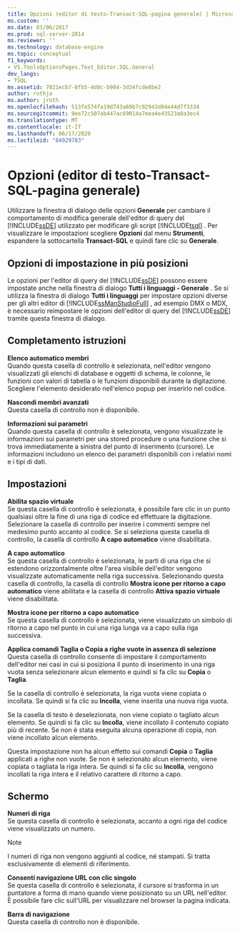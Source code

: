 ```yaml
---
title: Opzioni (editor di testo-Transact-SQL-pagina generale) | Microsoft Docs
ms.custom: ''
ms.date: 03/06/2017
ms.prod: sql-server-2014
ms.reviewer: ''
ms.technology: database-engine
ms.topic: conceptual
f1_keywords:
- VS.ToolsOptionsPages.Text_Editor.SQL.General
dev_langs:
- TSQL
ms.assetid: 7021ecb7-8fb5-4d8c-b984-3d34fcde8be2
author: rothja
ms.author: jroth
ms.openlocfilehash: 513fe574fa19d743a69b7c92943d04e44d7f3334
ms.sourcegitcommit: 9ee72c507ab447ac69014a7eea4e43523a0a3ec4
ms.translationtype: MT
ms.contentlocale: it-IT
ms.lasthandoff: 06/17/2020
ms.locfileid: "84929783"
---
```

# <a name="options-text-editor---transact-sql--general-page"></a>Opzioni (editor di testo-Transact-SQL-pagina generale)
  Utilizzare la finestra di dialogo delle opzioni **Generale** per cambiare il comportamento di modifica generale dell'editor di query del [!INCLUDE[ssDE](../includes/ssde-md.md)] utilizzato per modificare gli script [!INCLUDE[tsql](../includes/tsql-md.md)] . Per visualizzare le impostazioni scegliere **Opzioni** dal menu **Strumenti**, espandere la sottocartella **Transact-SQL** e quindi fare clic su **Generale**.  
  
## <a name="setting-options-in-multiple-locations"></a>Opzioni di impostazione in più posizioni  
 Le opzioni per l'editor di query del [!INCLUDE[ssDE](../includes/ssde-md.md)] possono essere impostate anche nella finestra di dialogo **Tutti i linguaggi - Generale** . Se si utilizza la finestra di dialogo **Tutti i linguaggi** per impostare opzioni diverse per gli altri editor di [!INCLUDE[ssManStudioFull](../includes/ssmanstudiofull-md.md)] , ad esempio DMX o MDX, è necessario reimpostare le opzioni dell'editor di query del [!INCLUDE[ssDE](../includes/ssde-md.md)] tramite questa finestra di dialogo.  
  
## <a name="statement-completion"></a>Completamento istruzioni  
 **Elenco automatico membri**  
 Quando questa casella di controllo è selezionata, nell'editor vengono visualizzati gli elenchi di database e oggetti di schema, le colonne, le funzioni con valori di tabella o le funzioni disponibili durante la digitazione. Scegliere l'elemento desiderato nell'elenco popup per inserirlo nel codice.  
  
 **Nascondi membri avanzati**  
 Questa casella di controllo non è disponibile.  
  
 **Informazioni sui parametri**  
 Quando questa casella di controllo è selezionata, vengono visualizzate le informazioni sui parametri per una stored procedure o una funzione che si trova immediatamente a sinistra del punto di inserimento (cursore). Le informazioni includono un elenco dei parametri disponibili con i relativi nomi e i tipi di dati.  
  
## <a name="settings"></a>Impostazioni  
 **Abilita spazio virtuale**  
 Se questa casella di controllo è selezionata, è possibile fare clic in un punto qualsiasi oltre la fine di una riga di codice ed effettuare la digitazione. Selezionare la casella di controllo per inserire i commenti sempre nel medesimo punto accanto al codice. Se si seleziona questa casella di controllo, la casella di controllo **A capo automatico** viene disabilitata.  
  
 **A capo automatico**  
 Se questa casella di controllo è selezionata, le parti di una riga che si estendono orizzontalmente oltre l'area visibile dell'editor vengono visualizzate automaticamente nella riga successiva. Selezionando questa casella di controllo, la casella di controllo **Mostra icone per ritorno a capo automatico** viene abilitata e la casella di controllo **Attiva spazio virtuale** viene disabilitata.  
  
 **Mostra icone per ritorno a capo automatico**  
 Se questa casella di controllo è selezionata, viene visualizzato un simbolo di ritorno a capo nel punto in cui una riga lunga va a capo sulla riga successiva.  
  
 **Applica comandi Taglia o Copia a righe vuote in assenza di selezione**  
 Questa casella di controllo consente di impostare il comportamento dell'editor nei casi in cui si posiziona il punto di inserimento in una riga vuota senza selezionare alcun elemento e quindi si fa clic su **Copia** o **Taglia**.  
  
 Se la casella di controllo è selezionata, la riga vuota viene copiata o incollata. Se quindi si fa clic su **Incolla**, viene inserita una nuova riga vuota.  
  
 Se la casella di testo è deselezionata, non viene copiato o tagliato alcun elemento. Se quindi si fa clic su **Incolla**, viene incollato il contenuto copiato più di recente. Se non è stata eseguita alcuna operazione di copia, non viene incollato alcun elemento.  
  
 Questa impostazione non ha alcun effetto sui comandi **Copia** o **Taglia** applicati a righe non vuote. Se non è selezionato alcun elemento, viene copiata o tagliata la riga intera. Se quindi si fa clic su **Incolla**, vengono incollati la riga intera e il relativo carattere di ritorno a capo.  
  
## <a name="display"></a>Schermo  
 **Numeri di riga**  
 Se questa casella di controllo è selezionata, accanto a ogni riga del codice viene visualizzato un numero.  
  
> [!NOTE]  
>  I numeri di riga non vengono aggiunti al codice, né stampati. Si tratta esclusivamente di elementi di riferimento.  
  
 **Consenti navigazione URL con clic singolo**  
 Se questa casella di controllo è selezionata, il cursore si trasforma in un puntatore a forma di mano quando viene posizionato su un URL nell'editor. È possibile fare clic sull'URL per visualizzare nel browser la pagina indicata.  
  
 **Barra di navigazione**  
 Questa casella di controllo non è disponibile.  
  
  
